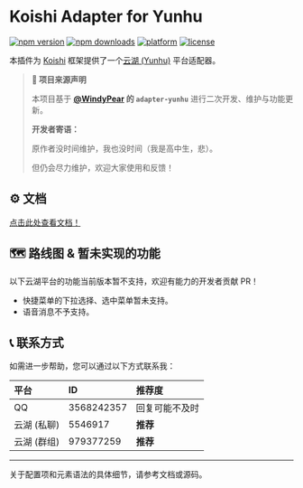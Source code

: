 # Koishi Adapter for Yunhu 

[![npm version](https://img.shields.io/npm/v/koishi-plugin-adapter-yunhupro)](https://www.npmjs.com/package/koishi-plugin-adapter-yunhupro)
[![npm downloads](https://img.shields.io/npm/dt/koishi-plugin-adapter-yunhupro)](https://www.npmjs.com/package/koishi-plugin-adapter-yunhupro)
[![platform](https://img.shields.io/badge/platform-Koishi-blueviolet)](https://koishi.chat/)
[![license](https://img.shields.io/github/license/FLY1919/adapter-yunhupro)](https://github.com/FLY1919/adapter-yunhupro/blob/main/LICENSE.txt)

本插件为 [Koishi](https://koishi.chat/) 框架提供了一个[云湖 (Yunhu)](https://www.yhchat.com/) 平台适配器。

> **📢 项目来源声明**
> 
> 本项目基于 **[@WindyPear](https://github.com/WindyPear-Team/koishi-plugin-adapter-yunhu) 的 `adapter-yunhu`** 进行二次开发、维护与功能更新。
>
> **开发者寄语：**
> 
> 原作者没时间维护，我也没时间（我是高中生，悲）。
> 
> 但仍会尽力维护，欢迎大家使用和反馈！

## ⚙️ 文档

[点击此处查看文档！](https://fly1919.github.io/adapter-yunhupro/)

## 🗺️ 路线图 & 暂未实现的功能

以下云湖平台的功能当前版本暂不支持，欢迎有能力的开发者贡献 PR！

- 快捷菜单的下拉选择、选中菜单暂未支持。
- 语音消息不予支持。

## 📞 联系方式

如需进一步帮助，您可以通过以下方式联系我：

| 平台        | ID         | 推荐度         |
| :---------- | :--------- | :------------- |
| QQ          | 3568242357 | 回复可能不及时 |
| 云湖 (私聊) | 5546917    | **推荐**       |
| 云湖 (群组) | 979377259  | **推荐**       |

---

关于配置项和元素语法的具体细节，请参考文档或源码。